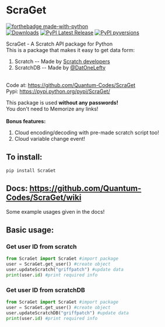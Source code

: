 # ScraGet
[![forthebadge made-with-python](http://ForTheBadge.com/images/badges/made-with-python.svg)](https://www.python.org/) <br>
[![Downloads](https://static.pepy.tech/personalized-badge/scraget?period=total&units=none&left_color=grey&right_color=blue&left_text=Downloads)](https://pepy.tech/project/scraget)
[![PyPI Latest Release](https://img.shields.io/pypi/v/ScraGet.svg)](https://pypi.org/project/ScraGet/)
[![PyPI pyversions](https://img.shields.io/pypi/pyversions/ScraGet.svg)](https://pypi.python.org/pypi/ScraGet/)

ScraGet - A Scratch API package for Python<br>
This is a package that makes it easy to get data form:<br>
1. Scratch -- Made by [Scratch developers](https://github.com/LLK/scratch-rest-api)<br>
2. ScratchDB -- Made by [@DatOneLefty](https://Scratch.mit.edu/users/DatOneLefty)<br>

<br>Code at: https://github.com/Quantum-Codes/ScraGet
<br>Pypi: https://pypi.python.org/pypi/ScraGet/

This package is used **without any passwords!**<br>
You don't need to Memorize any links!<br><br>
**Bonus features:**<br>
1. Cloud encoding/decoding with pre-made scratch script too!<br>
2. Cloud variable change event!

## To install:<br>
`pip install ScraGet`<br>

## Docs: https://github.com/Quantum-Codes/ScraGet/wiki
Some example usages given in the docs!

## Basic usage:
### Get user ID from scratch
```python
from ScraGet import ScraGet #import package
user = ScraGet.get_user() #create object
user.updateScratch("griffpatch") #update data
print(user.id) #print required info
```
### Get user ID from scratchDB
```python
from ScraGet import ScraGet #import package
user = ScraGet.get_user() #create object
user.updateScratchDB("griffpatch") #update data
print(user.id) #print required info
```
